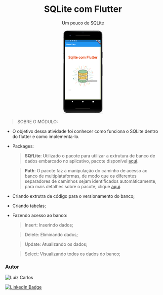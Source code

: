 <h1 align="center"> SQLite com Flutter</h1>

<p align="center"> Um pouco de SQLite</p>

<p align="center">
<img width="" height="270" src="assets/images/logo.png"/>
</p>


 > SOBRE O MÓDULO:
- O objetivo dessa atividade foi conhecer como funciona o SQLite dentro do flutter e como implementa-lo.

- Packages: 
    > <b>SQfLite</b>: Utilizado o pacote para utilizar a extrutura de banco de dados embarcado no aplicativo, pacote disponível [aqui](https://pub.dev/packages?q=sqflite). 

    > <b>Path</b>: O pacote faz a manipulação do caminho de acesso ao banco de multiplataformas, de modo que os diferentes separadores de caminhos sejam identificados automáticamente, para mais detalhes sobre o pacote, clique [aqui](https://pub.dev/packages/path).
- Criando extrutra de código para o versionamento do banco;
- Criando tabelas;
- Fazendo acesso ao banco:
    > Insert: Inserindo dados;

    > Delete: Eliminando dados;

    > Update: Atualizando os dados;

    > Select: Visualizando todos os dados do banco;



### Autor

<img alt="Luiz Carlos" title="Luiz Carlos" src="https://avatars.githubusercontent.com/u/29442285?s=96&v=4" height="100" width="100" />

[![LinkedIn Badge](https://img.shields.io/badge/-LUIZ_CARLOS-blue?style=flat-square&logo=Linkedin&logoColor=white&link=https://www.linkedin.com/in/luizzlcs/)](https://www.linkedin.com/in/luizzlcs/)
